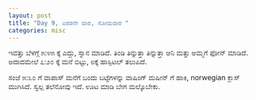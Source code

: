 ```yaml
---
layout: post
title: "Day 9, ಎರಡನೇ ವಾರ, ಸೋಮವಾರ "
categories: misc
---
```


ಇವತ್ತು ಬೆಳಗ್ಗೆ ೫:೪೫ ಕ್ಕೆ ಎದ್ದು, ಸ್ನಾನ ಮಾಡಿದೆ. ತಿಂಡಿ ತಿನ್ನುತ್ತಾ ತಿನ್ನುತ್ತಾ ಆನಿ ಮತ್ತು ಅಮ್ಮಗೆ ಫೋನ್ ಮಾಡಿದೆ. ಅದಾದಮೇಲೆ ೭:೨೦ ಕ್ಕೆ ಮನೆ ಬಿಟ್ಟು, ೮ಕ್ಕೆ ಹಾಸ್ಪಿಟಲ್ ತಲುಪಿದೆ.

ಸಂಜೆ ೫:೩೦ ಗೆ ವಾಪಾಸ್ ಮನೆಗೆ ಬಂದು ಬಟ್ಟೆಗಳನ್ನು ವಾಷಿಂಗ್ ಮಷೀನ್ ಗೆ ಹಾಕಿ, norwegian  ಕ್ಲಾಸ್ ಮುಗಿಸಿದೆ. ಸ್ವಲ್ಪ ತಲೆನೋವು ಇದೆ. ಊಟ ಮಾಡಿ ಬೇಗ ಮಲ್ಕೊಬೇಕು.
